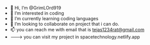 - 👋 Hi, I’m @GrimLOrd919
- 👀 I’m interested in coding
- 🌱 I’m currently learning coding languages
- 💞️ I’m looking to collaborate on project that i can do.
- 📫 you can reach me with email that is tejas1234rat@gmail.com
- ---> you can visit my project in spacetechnology.netlify.app

<!---
GrimLOrd919/GrimLOrd919 is a ✨ special ✨ repository because its `README.md` (this file) appears on your GitHub profile.
You can click the Preview link to take a look at your changes.
---> 
